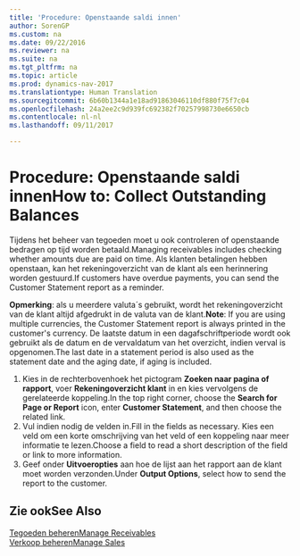 ```yaml
---
title: 'Procedure: Openstaande saldi innen'
author: SorenGP
ms.custom: na
ms.date: 09/22/2016
ms.reviewer: na
ms.suite: na
ms.tgt_pltfrm: na
ms.topic: article
ms.prod: dynamics-nav-2017
ms.translationtype: Human Translation
ms.sourcegitcommit: 6b60b1344a1e18ad91863046110df880f75f7c04
ms.openlocfilehash: 24a2ee2c9d939fc692382f70257998730e6650cb
ms.contentlocale: nl-nl
ms.lasthandoff: 09/11/2017

---
```


# <a name="how-to-collect-outstanding-balances"></a><span data-ttu-id="c119d-102">Procedure: Openstaande saldi innen</span><span class="sxs-lookup"><span data-stu-id="c119d-102">How to: Collect Outstanding Balances</span></span>
<span data-ttu-id="c119d-103">Tijdens het beheer van tegoeden moet u ook controleren of openstaande bedragen op tijd worden betaald.</span><span class="sxs-lookup"><span data-stu-id="c119d-103">Managing receivables includes checking whether amounts due are paid on time.</span></span> <span data-ttu-id="c119d-104">Als klanten betalingen hebben openstaan, kan het rekeningoverzicht van de klant als een herinnering worden gestuurd.</span><span class="sxs-lookup"><span data-stu-id="c119d-104">If customers have overdue payments, you can send the Customer Statement report as a reminder.</span></span>

<span data-ttu-id="c119d-105">**Opmerking**: als u meerdere valuta´s gebruikt, wordt het rekeningoverzicht van de klant altijd afgedrukt in de valuta van de klant.</span><span class="sxs-lookup"><span data-stu-id="c119d-105">**Note**: If you are using multiple currencies, the Customer Statement report is always printed in the customer's currency.</span></span> <span data-ttu-id="c119d-106">De laatste datum in een dagafschriftperiode wordt ook gebruikt als de datum en de vervaldatum van het overzicht, indien verval is opgenomen.</span><span class="sxs-lookup"><span data-stu-id="c119d-106">The last date in a statement period is also used as the statement date and the aging date, if aging is included.</span></span>

1. <span data-ttu-id="c119d-107">Kies in de rechterbovenhoek het pictogram **Zoeken naar pagina of rapport**, voer **Rekeningoverzicht klant** in en kies vervolgens de gerelateerde koppeling.</span><span class="sxs-lookup"><span data-stu-id="c119d-107">In the top right corner, choose the **Search for Page or Report** icon, enter **Customer Statement**, and then choose the related link.</span></span>
2. <span data-ttu-id="c119d-108">Vul indien nodig de velden in.</span><span class="sxs-lookup"><span data-stu-id="c119d-108">Fill in the fields as necessary.</span></span> <span data-ttu-id="c119d-109">Kies een veld om een korte omschrijving van het veld of een koppeling naar meer informatie te lezen.</span><span class="sxs-lookup"><span data-stu-id="c119d-109">Choose a field to read a short description of the field or link to more information.</span></span>
3. <span data-ttu-id="c119d-110">Geef onder **Uitvoeropties** aan hoe de lijst aan het rapport aan de klant moet worden verzonden.</span><span class="sxs-lookup"><span data-stu-id="c119d-110">Under **Output Options**, select how to send the report to the customer.</span></span>

## <a name="see-also"></a><span data-ttu-id="c119d-111">Zie ook</span><span class="sxs-lookup"><span data-stu-id="c119d-111">See Also</span></span>
[<span data-ttu-id="c119d-112">Tegoeden beheren</span><span class="sxs-lookup"><span data-stu-id="c119d-112">Manage Receivables</span></span>](receivables-manage-receivables.md)  
[<span data-ttu-id="c119d-113">Verkoop beheren</span><span class="sxs-lookup"><span data-stu-id="c119d-113">Manage Sales</span></span>](sales-manage-sales.md)

